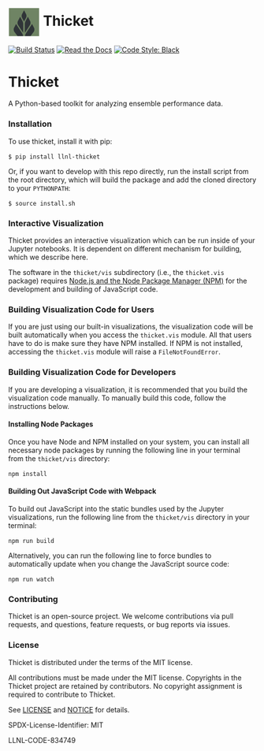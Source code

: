 # <img src="https://raw.githubusercontent.com/llnl/thicket/add-logo/logo-notext.png" width="64" valign="middle" alt="thicket"/> Thicket

[![Build Status](https://github.com/llnl/thicket/actions/workflows/unit-tests.yaml/badge.svg)](https://github.com/llnl/thicket/actions)
[![Read the Docs](http://readthedocs.org/projects/thicket/badge/?version=latest)](http://thicket.readthedocs.io)
[![Code Style: Black](https://img.shields.io/badge/code%20style-black-000000.svg)](https://github.com/psf/black)

# Thicket

A Python-based toolkit for analyzing ensemble performance data.

### Installation

To use thicket, install it with pip:

```
$ pip install llnl-thicket
```

Or, if you want to develop with this repo directly, run the install script from the
root directory, which will build the package and add the cloned directory to
your `PYTHONPATH`:

```
$ source install.sh
```

### Interactive Visualization

Thicket provides an interactive visualization which can be run inside of your Jupyter
notebooks. It is dependent on different mechanism for building, which we describe here.

The software in the `thicket/vis` subdirectory (i.e., the `thicket.vis` package) requires
[Node.js and the Node Package Manager (NPM)](https://nodejs.org/en/download/) for the
development and building of JavaScript code.

### Building Visualization Code for Users

If you are just using our built-in visualizations, the visualization code will be built
automatically when you access the `thicket.vis` module. All that users have to do is make
sure they have NPM installed. If NPM is not installed, accessing the `thicket.vis` module
will raise a `FileNotFoundError`.

### Building Visualization Code for Developers

If you are developing a visualization, it is recommended that you build the visualization
code manually. To manually build this code, follow the instructions below.

#### Installing Node Packages

Once you have Node and NPM installed on your system, you can install all necessary node
packages by running the following line in your terminal from the `thicket/vis` directory:

```
npm install
```

#### Building Out JavaScript Code with Webpack

To build out JavaScript into the static bundles used by the Jupyter visualizations,
run the following line from the `thicket/vis` directory in your terminal:

```
npm run build
```

Alternatively, you can run the following line to force bundles to automatically update
when you change the JavaScript source code:

```
npm run watch
```

### Contributing

Thicket is an open-source project. We welcome contributions via pull requests,
and questions, feature requests, or bug reports via issues.

### License

Thicket is distributed under the terms of the MIT license.

All contributions must be made under the MIT license. Copyrights in the
Thicket project are retained by contributors. No copyright assignment is
required to contribute to Thicket.

See [LICENSE](https://github.com/llnl/thicket/blob/develop/LICENSE) and
[NOTICE](https://github.com/llnl/thicket/blob/develop/NOTICE) for details.

SPDX-License-Identifier: MIT

LLNL-CODE-834749
